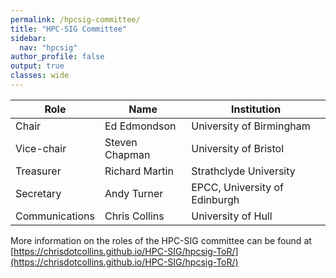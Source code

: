 ```yaml
---
permalink: /hpcsig-committee/
title: "HPC-SIG Committee"
sidebar:
  nav: "hpcsig"
author_profile: false
output: true
classes: wide
---
```


| Role           | Name           | Institution                      |
| -------------- | -------------- | -------------------------------- |
| Chair          | Ed Edmondson   | University of Birmingham         |
| Vice-chair     | Steven Chapman | University of Bristol            |
| Treasurer      | Richard Martin | Strathclyde University           |
| Secretary      | Andy Turner    | EPCC, University of Edinburgh    |
| Communications | Chris Collins  | University of Hull               |

More information on the roles of the HPC-SIG committee can be found at [https://chrisdotcollins.github.io/HPC-SIG/hpcsig-ToR/](https://chrisdotcollins.github.io/HPC-SIG/hpcsig-ToR/)
